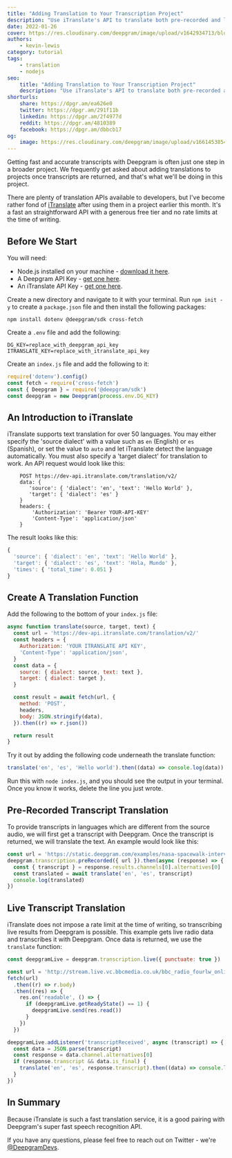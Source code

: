 ```yaml
---
title: "Adding Translation to Your Transcription Project"
description: "Use iTranslate's API to translate both pre-recorded and live transcription."
date: 2022-01-26
cover: https://res.cloudinary.com/deepgram/image/upload/v1642934713/blog/2022/01/translation-itranslate/Adding-Live-Translation-to-Your-Transcription-Project%402x.jpg
authors:
    - kevin-lewis
category: tutorial
tags:
    - translation
    - nodejs
seo:
    title: "Adding Translation to Your Transcription Project"
    description: "Use iTranslate's API to translate both pre-recorded and live transcription."
shorturls:
    share: https://dpgr.am/ea626e0
    twitter: https://dpgr.am/291f11b
    linkedin: https://dpgr.am/2f4977d
    reddit: https://dpgr.am/4810389
    facebook: https://dpgr.am/dbbcb17
og:
    image: https://res.cloudinary.com/deepgram/image/upload/v1661453854/blog/translation-itranslate/ograph.png
---
```


Getting fast and accurate transcripts with Deepgram is often just one step in a broader project. We frequently get asked about adding translations to projects once transcripts are returned, and that's what we'll be doing in this project.

There are plenty of translation APIs available to developers, but I've become rather fond of [iTranslate](https://itranslate.com/api) after using them in a project earlier this month. It's a fast an straightforward API with a generous free tier and no rate limits at the time of writing.

## Before We Start

You will need:

*   Node.js installed on your machine - [download it here](https://nodejs.org/en/).
*   A Deepgram API Key - [get one here](https://console.deepgram.com/signup?jump=keys).
*   An iTranslate API Key - [get one here](https://itranslate.com/api).

Create a new directory and navigate to it with your terminal. Run `npm init -y` to create a `package.json` file and then install the following packages:

    npm install dotenv @deepgram/sdk cross-fetch

Create a `.env` file and add the following:

    DG_KEY=replace_with_deepgram_api_key
    ITRANSLATE_KEY=replace_with_itranslate_api_key

Create an `index.js` file and add the following to it:

```js
require('dotenv').config()
const fetch = require('cross-fetch')
const { Deepgram } = require('@deepgram/sdk')
const deepgram = new Deepgram(process.env.DG_KEY)
```

## An Introduction to iTranslate

iTranslate supports text translation for over 50 languages. You may either specify the 'source dialect' with a value such as `en` (English) or `es` (Spanish), or set the value to `auto` and let iTranslate detect the language automatically. You must also specify a 'target dialect' for translation to work. An API request would look like this:
```
    POST https://dev-api.itranslate.com/translation/v2/
    data: {
       'source': { 'dialect': 'en', 'text': 'Hello World' },
       'target': { 'dialect': 'es' }
    }
    headers: {
        'Authorization': 'Bearer YOUR-API-KEY'
        'Content-Type': 'application/json'
    }
```
The result looks like this:

```js
{
  'source': { 'dialect': 'en', 'text': 'Hello World' },
  'target': { 'dialect': 'es', 'text': 'Hola, Mundo' },
  'times': { 'total_time': 0.051 }
}
```

## Create A Translation Function

Add the following to the bottom of your `index.js` file:

```js
async function translate(source, target, text) {
  const url = 'https://dev-api.itranslate.com/translation/v2/'
  const headers = {
    Authorization: 'YOUR ITRANSLATE API KEY',
    'Content-Type': 'application/json',
  }
  const data = {
    source: { dialect: source, text: text },
    target: { dialect: target },
  }

  const result = await fetch(url, {
    method: 'POST',
    headers,
    body: JSON.stringify(data),
  }).then((r) => r.json())

  return result
}
```

Try it out by adding the following code underneath the translate function:

```js
translate('en', 'es', 'Hello world').then((data) => console.log(data))
```

Run this with `node index.js`, and you should see the output in your terminal. Once you know it works, delete the line you just wrote.

## Pre-Recorded Transcript Translation

To provide transcripts in languages which are different from the source audio, we will first get a transcript with Deepgram. Once the transcript is returned, we will translate the text. An example would look like this:

```js
const url = 'https://static.deepgram.com/examples/nasa-spacewalk-interview.wav'
deepgram.transcription.preRecorded({ url }).then(async (response) => {
  const { transcript } = response.results.channels[0].alternatives[0]
  const translated = await translate('en', 'es', transcript)
  console.log(translated)
})
```

## Live Transcript Translation

iTranslate does not impose a rate limit at the time of writing, so transcribing live results from Deepgram is possible. This example gets live radio data and transcribes it with Deepgram. Once data is returned, we use the `translate` function:

```js
const deepgramLive = deepgram.transcription.live({ punctuate: true })

const url = 'http://stream.live.vc.bbcmedia.co.uk/bbc_radio_fourlw_online_nonuk'
fetch(url)
  .then((r) => r.body)
  .then((res) => {
    res.on('readable', () => {
      if (deepgramLive.getReadyState() == 1) {
        deepgramLive.send(res.read())
      }
    })
  })

deepgramLive.addListener('transcriptReceived', async (transcript) => {
  const data = JSON.parse(transcript)
  const response = data.channel.alternatives[0]
  if (response.transcript && data.is_final) {
    translate('en', 'es', response.transcript).then((data) => console.log(data))
  }
})
```

## In Summary

Because iTranslate is such a fast translation service, it is a good pairing with Deepgram's super fast speech recognition API.

If you have any questions, please feel free to reach out on Twitter - we're [@DeepgramDevs](https://twitter.com/DeepgramDevs).

        